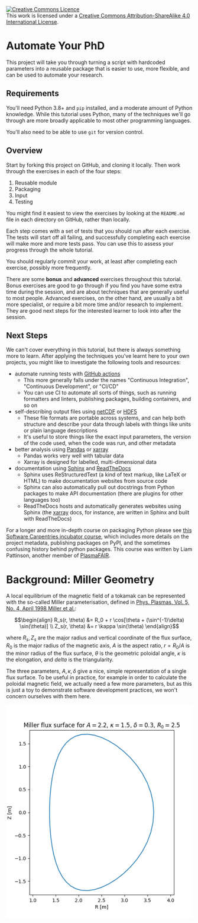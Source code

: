 <a rel="license" href="http://creativecommons.org/licenses/by-sa/4.0/">
<img alt="Creative Commons Licence" style="border-width:0" src="https://i.creativecommons.org/l/by-sa/4.0/88x31.png" />
</a>
<br />This work is licensed under a <a rel="license"
href="http://creativecommons.org/licenses/by-sa/4.0/">Creative Commons
Attribution-ShareAlike 4.0 International License</a>.

Automate Your PhD
=================

This project will take you through turning a script with hardcoded
parameters into a reusable package that is easier to use, more
flexible, and can be used to automate your research.

Requirements
------------

You'll need Python 3.8+ and `pip` installed, and a moderate amount of
Python knowledge. While this tutorial uses Python, many of the
techniques we'll go through are more broadly applicable to most other
programming languages.

You'll also need to be able to use `git` for version control.

Overview
--------

Start by forking this project on GitHub, and cloning it locally. Then
work through the exercises in each of the four steps:

1. Reusable module
2. Packaging
3. Input
4. Testing

You might find it easiest to view the exercises by looking at the
`README.md` file in each directory on GitHub, rather than locally.

Each step comes with a set of tests that you should run after each
exercise. The tests will start off all failing, and successfully
completing each exercise will make more and more tests pass. You can
use this to assess your progress through the whole tutorial.

You should regularly commit your work, at least after completing each
exercise, possibly more frequently.

There are some **bonus** and **advanced** exercises throughout this
tutorial. Bonus exercises are good to go through if you find you have
some extra time during the session, and are about techniques that are
generally useful to most people. Advanced exercises, on the other
hand, are usually a bit more specialist, or require a bit more time
and/or research to implement. They are good next steps for the
interested learner to look into after the session.

Next Steps
----------

We can't cover everything in this tutorial, but there is always
something more to learn. After applying the techniques you've learnt
here to your own projects, you might like to investigate the following
tools and resources:

- automate running tests with [GitHub actions][actions]
    - This more generally falls under the names "Continuous Integration",
      "Continuous Development", or "CI/CD"
    - You can use CI to automate all sorts of things, such as
      running formatters and linters, publishing packages, building
      containers, and so on
- self-describing output files using [netCDF][netcdf] or [HDF5][hdf5]
    - These file formats are portable across systems, and can help
      both structure and describe your data through labels with things
      like units or plain language descriptions
    - It's useful to store things like the exact input parameters, the
      version of the code used, when the code was run, and other
      metadata
- better analysis using [Pandas][pandas] or [xarray][xarray]
    - Pandas works very well with tabular data
    - Xarray is designed for labelled, multi-dimensional data
- documentation using [Sphinx][sphinx] and [ReadTheDocs][rtd]
    - Sphinx uses ReStructuredText (a kind of text markup, like LaTeX
      or HTML) to make documentation websites from source code
    - Sphinx can also automatically pull out docstrings from Python
      packages to make API documentation (there are plugins for other
      languages too)
    - ReadTheDocs hosts and automatically generates websites using
      Sphinx (the [xarray][xarray] docs, for instance, are written in
      Sphinx and built with ReadTheDocs)

For a longer and more in-depth course on packaging Python please see
[this Software Carpentries incubator course][python_packaging], which
includes more details on the project metadata, publishing packages on
PyPI, and the sometimes confusing history behind python packages. This
course was written by Liam Pattinson, another member of
[PlasmaFAIR][plasmafair].

[actions]: https://docs.github.com/en/actions
[netcdf]: https://www.unidata.ucar.edu/software/netcdf/
[hdf5]: https://www.hdfgroup.org/solutions/hdf5/
[pandas]: https://pandas.pydata.org
[xarray]: https://docs.xarray.dev/en/stable/
[sphinx]: https://www.sphinx-doc.org/en/master/
[rtd]: https://readthedocs.org
[python_packaging]: https://carpentries-incubator.github.io/python_packaging/index.html
[plasmafair]: https://plasmafair.github.io

Background: Miller Geometry
===========================

A local equilibrium of the magnetic field of a tokamak can be
represented with the so-called Miller parameterisation, defined in
[Phys. Plasmas, Vol. 5, No. 4, April 1998 Miller et al.][1]:


```math
\begin{align}
R_s(r, \theta) &= R_0 + r \cos[\theta + (\sin^{-1}\delta) \sin(\theta)] \\
Z_s(r, \theta) &= r \kappa \sin(\theta)
\end{align}
```

where $`R_s, Z_s`$ are the major radius and vertical coordinate of the
flux surface, $`R_0`$ is the major radius of the magnetic axis, $`A`$
is the aspect ratio, $`r = R_0 / A`$ is the minor radius of the flux
surface, $`\theta`$ is the geometric poloidal angle, $`\kappa`$ is the
elongation, and $`delta`$ is the triangularity.

The three parameters, $`A, \kappa, \delta`$ give a nice, simple
representation of a single flux surface. To be useful in practice, for
example in order to calculate the poloidal magnetic field, we actually
need a few more parameters, but as this is just a toy to demonstrate
software development practices, we won't concern ourselves with them
here.

![An example of a Miller parameterised flux surface](.images/example_plot.png "An example of a Miller parameterised flux surface")

[1]: https://doi.org/10.1063/1.872666

